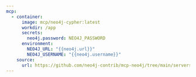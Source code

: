 ```yaml
---
mcp:
  - container:
      image: mcp/neo4j-cypher:latest
      workdir: /app
      secrets:
        neo4j.password: NEO4J_PASSWORD
      environment:
        NEO4J_URL: "{{neo4j.url}}"
        NEO4J_USERNAME: "{{neo4j.username}}"
    source:
      url: https://github.com/neo4j-contrib/mcp-neo4j/tree/main/servers/mcp-neo4j-cypher
---
```


